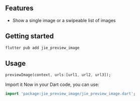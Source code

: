 <!--
This README describes the package. If you publish this package to pub.dev,
this README's contents appear on the landing page for your package.

For information about how to write a good package README, see the guide for
[writing package pages](https://dart.dev/guides/libraries/writing-package-pages).

For general information about developing packages, see the Dart guide for
[creating packages](https://dart.dev/guides/libraries/create-library-packages)
and the Flutter guide for
[developing packages and plugins](https://flutter.dev/developing-packages).
-->

## Features

- Show a single image or a swipeable list of images

## Getting started

```sh
flutter pub add jie_preview_image
```

## Usage

```dart
previewImage(context, urls:[url1, url2, url3]);
```


Import it
Now in your Dart code, you can use:
  
```dart
import 'package:jie_preview_image/jie_preview_image.dart';
```